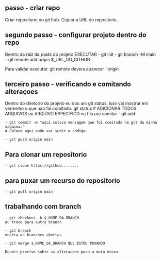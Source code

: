 
## passo - criar repo
Criar repositorio no git hub.
    Copiar a URL do repositorio.

## segundo passo - configurar projeto dentro do repo
Dentro da raiz da pasta do projeto EXECUTAR
    - git init
    - git branch -M main 
    - git remote add origin $_URL_DO_GITHUB

Para validar executar:
    git remote
        devera aparecer ˜origin˜


## terceiro passo - verificando e comitando alteraçoes

Dentro do diretorio do projeto eu dou um git status, isso vai mostrar em vermelho o que nao foi comitado.
    git status
    # ADICIONAR TODOS ARQUIVOS ou ARQUIVO ESPECIFICO na fila pra comitar
    - git add .

    - git commit -m "aqui coloca mensagem que foi comitada no git da minha maquina."
    # Coloca aqui onde vai subir o codigo.

    - git push origin main

## Para clonar um repositorio
    - git clone https://github........

## para puxar um recurso do repositorio
    - git pull origin main

## trabalhando com branch
    - git checkout -b $_NOME_DA_BRANCH
    eu troco para outra brench

    - git branch
    mostra as branches abertas

    - git merge $_NOME_DA_BRANCH QUE ESTOU PUXANDO

    Depois preciso subir as alteracoes para a main dnovo.



